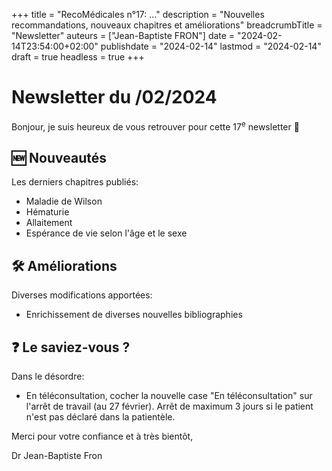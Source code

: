 +++
title = "RecoMédicales n°17:  ..."
description = "Nouvelles recommandations, nouveaux chapitres et améliorations"
breadcrumbTitle = "Newsletter"
auteurs = ["Jean-Baptiste FRON"]
date = "2024-02-14T23:54:00+02:00"
publishdate = "2024-02-14"
lastmod = "2024-02-14"
draft = true
headless = true
+++

# Newsletter du /02/2024

Bonjour, je suis heureux de vous retrouver pour cette 17<sup>e</sup> newsletter 📰

## 🆕 Nouveautés

Les derniers chapitres publiés:

- Maladie de Wilson
- Hématurie
- Allaitement
- Espérance de vie selon l'âge et le sexe

## 🛠️ Améliorations

Diverses modifications apportées:

- Enrichissement de diverses nouvelles bibliographies

## ❓ Le saviez-vous ?

Dans le désordre:

- En téléconsultation, cocher la nouvelle case "En téléconsultation" sur l'arrêt de travail (au 27 février). Arrêt de maximum 3 jours si le patient n'est pas déclaré dans la patientèle.

Merci pour votre confiance et à très bientôt,

Dr Jean-Baptiste Fron
